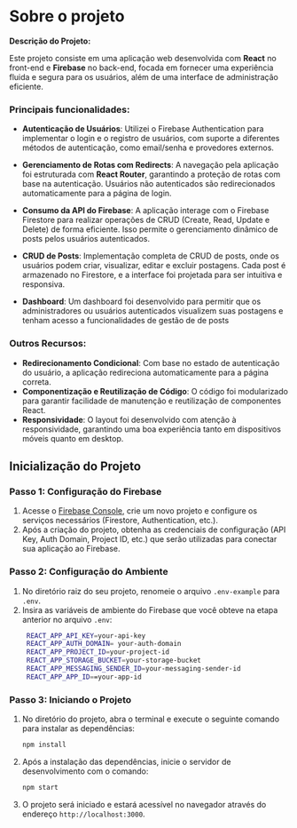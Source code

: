 # Sobre o projeto

**Descrição do Projeto:**

Este projeto consiste em uma aplicação web desenvolvida com **React** no front-end e **Firebase** no back-end, focada em fornecer uma experiência fluida e segura para os usuários, além de uma interface de administração eficiente. 

### Principais funcionalidades:
- **Autenticação de Usuários**: Utilizei o Firebase Authentication para implementar o login e o registro de usuários, com suporte a diferentes métodos de autenticação, como email/senha e provedores externos.
  
- **Gerenciamento de Rotas com Redirects**: A navegação pela aplicação foi estruturada com **React Router**, garantindo a proteção de rotas com base na autenticação. Usuários não autenticados são redirecionados automaticamente para a página de login.

- **Consumo da API do Firebase**: A aplicação interage com o Firebase Firestore para realizar operações de CRUD (Create, Read, Update e Delete) de forma eficiente. Isso permite o gerenciamento dinâmico de posts pelos usuários autenticados.

- **CRUD de Posts**: Implementação completa de CRUD de posts, onde os usuários podem criar, visualizar, editar e excluir postagens. Cada post é armazenado no Firestore, e a interface foi projetada para ser intuitiva e responsiva.

- **Dashboard**: Um dashboard foi desenvolvido para permitir que os administradores ou usuários autenticados visualizem suas postagens e tenham acesso a funcionalidades de gestão de de posts

### Outros Recursos:
- **Redirecionamento Condicional**: Com base no estado de autenticação do usuário, a aplicação redireciona automaticamente para a página correta.
- **Componentização e Reutilização de Código**: O código foi modularizado para garantir facilidade de manutenção e reutilização de componentes React.
- **Responsividade**: O layout foi desenvolvido com atenção à responsividade, garantindo uma boa experiência tanto em dispositivos móveis quanto em desktop.

## Inicialização do Projeto

### Passo 1: Configuração do Firebase
1. Acesse o [Firebase Console](https://console.firebase.google.com/), crie um novo projeto e configure os serviços necessários (Firestore, Authentication, etc.).
2. Após a criação do projeto, obtenha as credenciais de configuração (API Key, Auth Domain, Project ID, etc.) que serão utilizadas para conectar sua aplicação ao Firebase.

### Passo 2: Configuração do Ambiente
1. No diretório raiz do seu projeto, renomeie o arquivo `.env-example` para `.env`.
2. Insira as variáveis de ambiente do Firebase que você obteve na etapa anterior no arquivo `.env`:
   ```bash
    REACT_APP_API_KEY=your-api-key
    REACT_APP_AUTH_DOMAIN= your-auth-domain
    REACT_APP_PROJECT_ID=your-project-id
    REACT_APP_STORAGE_BUCKET=your-storage-bucket
    REACT_APP_MESSAGING_SENDER_ID=your-messaging-sender-id
    REACT_APP_APP_ID==your-app-id
   ```

### Passo 3: Iniciando o Projeto
1. No diretório do projeto, abra o terminal e execute o seguinte comando para instalar as dependências:
   ```bash
   npm install
   ```
2. Após a instalação das dependências, inicie o servidor de desenvolvimento com o comando:
   ```bash
   npm start
   ```
3. O projeto será iniciado e estará acessível no navegador através do endereço `http://localhost:3000`.
